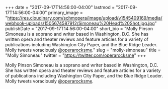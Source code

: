 +++
date = "2017-09-17T14:56:00-04:00"
lastmod = "2017-09-17T14:56:00-04:00"
primary_image = "https://res.cloudinary.com/schmopera/image/upload/v1545409169/media/webhook-uploads/1505674587912/Simoneau%20Head%20Shot.jpg.jpg"
publishDate = "2017-09-17T14:56:00-04:00"
short_bio = "Molly Pinson Simoneau is a soprano and writer based in Washington, D.C. She has written opera and theater reviews and feature articles for a variety of publications including Washington City Paper, and the Blue Ridge Leader. Molly tweets voraciously [@operarocksme](https://twitter.com/operarocksme)."
slug = "molly-simoneau"
title = "Molly Simoneau"
twitter = "https://twitter.com/operarocksme"
+++

Molly Pinson Simoneau is a soprano and writer based in Washington, D.C. She has written opera and theater reviews and feature articles for a variety of publications including Washington City Paper, and the Blue Ridge Leader. Molly tweets voraciously [@operarocksme](https://twitter.com/operarocksme).
